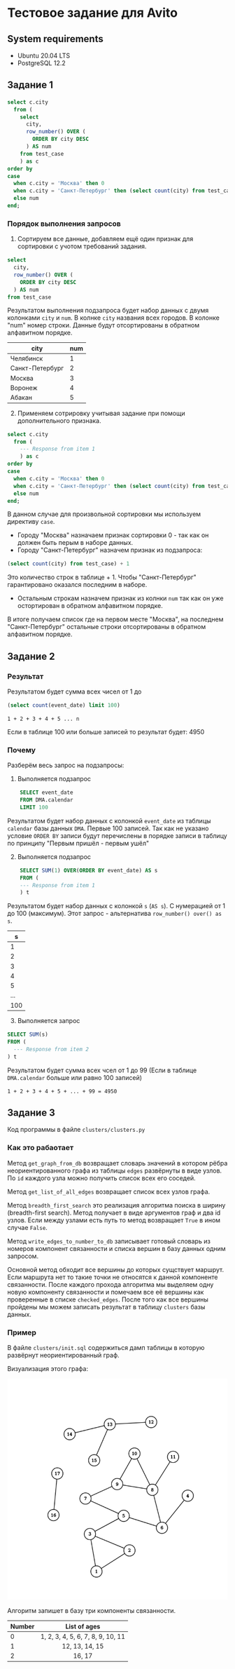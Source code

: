 # Тестовое задание для Avito

## System requirements

* Ubuntu 20.04 LTS
* PostgreSQL 12.2

## Задание 1

```sql
select c.city
  from (
    select
      city,
      row_number() OVER (
        ORDER BY city DESC
      ) AS num
    from test_case
    ) as c
order by
case
  when c.city = 'Москва' then 0
  when c.city = 'Санкт-Петербург' then (select count(city) from test_case) + 1
  else num
end;
```
### Порядок выполнения запросов

1. Сортируем все данные, добавляем ещё один признак для сортировки с учотом
требований задания.

```sql
select
  city,
  row_number() OVER (
    ORDER BY city DESC
  ) AS num
from test_case
```

  Результатом выполнения подзапроса будет набор данных с двумя колонками `city`
и `num`. В колнке `city` названия всех городов. В колонке "num" номер строки.
Данные будут отсортированы в обратном алфавитном порядке.

|city|num|
|-|-|
|Челябинск|1|
|Санкт-Петербург|2|
|Москва|3|
|Воронеж|4|
|Абакан|5|

2. Применяем сотрировку учитывая задание при помощи дополнительного признака.

```sql
select c.city
  from (
    --- Response from item 1
    ) as c
order by
case
  when c.city = 'Москва' then 0
  when c.city = 'Санкт-Петербург' then (select count(city) from test_case) + 1
  else num
end;
```

В данном случае для произвольной сортировки мы используем директиву `case`.
* Городу "Москва" назначаем признак сортировки 0 - так как он должен быть
перым в наборе данных.
* Городу "Санкт-Петербург" назначем признак из подзапроса:

```sql
(select count(city) from test_case) + 1
```

Это количество строк в таблице + 1. Чтобы "Санкт-Петербург" гарантировано
оказался последним в наборе.

* Остальным строкам назначем признак из колнки `num` так как он уже
остортирован в обратном алфавитном порядке.

В итоге получаем список где на первом месте "Москва", на последнем
"Санкт-Петербург" остальные строки отсортированы в обратном алфавитном порядке.

## Задание 2

### Результат
Результатом будет сумма всех чисел от 1 до
```sql
(select count(event_date) limit 100)
```

```
1 + 2 + 3 + 4 + 5 ... n
```

Если в таблице 100 или больше записей то результат будет: 4950

### Почему

Разберём весь запрос на подзапросы:

1. Выполняется подзапрос
```sql
    SELECT event_date
    FROM DMA.calendar
    LIMIT 100
```

  Результатом будет набор данных с колонкой `event_date` из таблицы `calendar`
базы данных `DMA`. Первые 100 записей. Так как не указано условие `ORDER BY`
записи будут перечислены в порядке записи в таблицу по принципу "Первым пришёл
 \- первым ушёл"

2. Выполняется подзапрос
```sql
    SELECT SUM(1) OVER(ORDER BY event_date) AS s
    FROM (
    --- Response from item 1
    ) t
```
  Результатом будет набор данных с колонкой `s` (`AS s`). С нумерацией от 1 до
  100 (максимум). Этот запрос - альтернатива `row_number() over() as s`.

  |s|
  |-|
  |1|
  |2|
  |3|
  |4|
  |5|
  |...|
  |100|

3. Выполняется запрос

```sql
SELECT SUM(s)
FROM (
  --- Response from item 2
) t
```

Результатом будет сумма всех чсел от 1 до 99 (Если в таблице `DMA.calendar`
больше или равно 100 записей)

```
1 + 2 + 3 + 4 + 5 + ... + 99 = 4950
```

## Задание 3

Код программы в файле `clusters/clusters.py`

### Как это рабаотает

Метод `get_graph_from_db` возвращает словарь значений в котором рёбра 
неориентированного графа из таблицы `edges` развёрнуты в виде узлов.
По `id` каждого узла можно получить список всех его соседей.

Метод `get_list_of_all_edges` возвращает список всех узлов графа.

Метод `breadth_first_search` это реализация алгоритма поиска в ширину (breadth-first search). Метод
получает в виде аргументов граф и два id узлов. Если между узлами есть путь то метод возвращает `True`
в ином случае `False`.

Метод `write_edges_to_number_to_db` записывает готовый словарь из номеров компонент связанности и списка вершин в базу 
данных одним запросом.

Основной метод обходит все вершины до которых сущствует маршрут. Если маршрута нет то такие точки не относятся к данной 
компоненте связанности. После каждого прохода алгоритма мы выделяем одну новую компоненту связанности и помечаем все её 
вершины как проверенные в списке `checked_edges`. После того как все вершины пройдены мы можем записать результат в 
таблицу `clusters` базы данных. 

### Пример

В файле `clusters/init.sql` содержиться дамп таблицы в которую развёрнут неориентированный граф.

Визуализация этого графа:

![](graph.png)

Алгоритм запишет в базу три компоненты связанности.

| Number        | List of ages           | 
| ------------- |:----------------------:|
| 0 | 1, 2, 3, 4, 5, 6, 7, 8, 9, 10, 11  |
| 1 | 12, 13, 14, 15                     |
| 2 | 16, 17                             |
